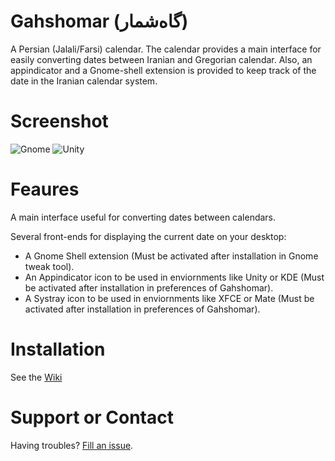 Gahshomar (گاه‌شمار)
================
A Persian (Jalali/Farsi) calendar. The calendar provides a main interface for easily
converting dates between Iranian and Gregorian calendar. Also, an appindicator and a
Gnome-shell extension is provided to keep track of the date in the Iranian calendar system.


Screenshot
================
![Gnome](https://raw.githubusercontent.com/Gahshomar/gahshomar/master/data/Screenshot-Gnome.png)
![Unity](https://raw.githubusercontent.com/Gahshomar/gahshomar/master/data/Screenshot-Unity.png)

Feaures
================
A main interface useful for converting dates between calendars.

Several front-ends for displaying the current date on your desktop:

  * A Gnome Shell extension (Must be activated after installation in Gnome tweak tool).
  * An Appindicator icon to be used in enviornments like Unity or KDE (Must be activated after installation in preferences of Gahshomar).
  * A Systray icon to be used in enviornments like XFCE or Mate (Must be activated after installation in preferences of Gahshomar).

Installation
================
See the [Wiki](https://github.com/Gahshomar/gahshomar/wiki/Installation)


Support or Contact
================
Having troubles? [Fill an issue](https://github.com/Gahshomar/gahshomar/issues).
